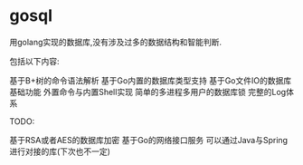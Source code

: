 # gosql

用golang实现的数据库,没有涉及过多的数据结构和智能判断.

包括以下内容:

基于B+树的命令语法解析
基于Go内置的数据库类型支持
基于Go文件IO的数据库基础功能
外置命令与内置Shell实现
简单的多进程多用户的数据库锁
完整的Log体系

TODO:

基于RSA或者AES的数据库加密
基于Go的网络接口服务 可以通过Java与Spring进行对接的库(下次也不一定)

